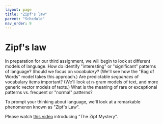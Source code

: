 ```yaml
---
layout: page
title: "Zipf's law"
parent: "Schedule"
nav_order: 9
---
```


# Zipf's law



In preparation for our third assignment, we will begin to look at different models of language.  How do identify "interesting" or "significant" patterns of language?  Should we focus on *vocabulary*? (We'll see how the "Bag of Words" model takes this approach.)  Are predictable *sequences* of vocabulary items important? (We'll look at n-gram models of text, and more generic vector models of texts.)  What is the meaning of rare or exceptional patterns vs. frequent or "normal" patterns?

To prompt your thinking about language, we'll look at a remarkable phenomenon known as "Zipf's Law".

Please watch [this video](https://www.youtube.com/watch?v=fCn8zs912OE&pp=ygUKemlwZidzIGxhdw%3D%3D) introducing "The Zipf Mystery".

